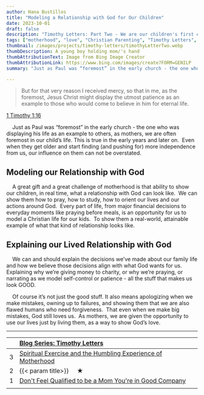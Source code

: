 ```yaml
---
author: Hana Bustillos
title: "Modeling a Relationship with God for Our Children"
date: 2023-10-01
draft: false
description: "Timothy Letters: Part Two - We are our children's first example of what a relationship with God looks like."
tags: ["motherhood", "love", "Christian Parenting", "Timothy Letters", "admitting when we are wrong", "example for my kids"]
thumbnail: /images/projects/timothy-letters/timothyLetterTwo.webp
thumbDescription: A young boy holding mom/'s hand
thumbAttributionText: Image from Bing Image Creator
thumbAttributionLink: https://www.bing.com/images/create?FORM=GENILP
summary: "Just as Paul was “foremost” in the early church - the one who was displaying his life as an example to others, as mothers, we are often foremost in our child’s life."

---
```



> But for that very reason I received mercy, so that in me, as the foremost, Jesus Christ might display the utmost patience as an example to those who would come to believe in him for eternal life.

[1 Timothy 1:16][verse]

&nbsp; &nbsp; Just as Paul was “foremost” in the early church - the one who was displaying his life as an example to others, as mothers, we are often foremost in our child’s life. This is true in the early years and later on.  Even when they get older and start finding (and pushing for) more independence from us, our influence on them can not be overstated.

## Modeling our Relationship with God

&nbsp; &nbsp; A great gift and a great challenge of motherhood is that ability to show our children, in real time, what a relationship with God can look like.  We can show them how to pray, how to study, how to orient our lives and our actions around God.  Every part of life, from major financial decisions to everyday moments like praying before meals, is an opportunity for us to model a Christian life for our kids.  To show them a real-world, attainable example of what that kind of relationship looks like.

## Explaining our Lived Relationship with God

&nbsp; &nbsp; We can and should explain the decisions we’ve made about our family life and how we believe those decisions align with what God wants for us. Explaining why we’re giving money to charity, or why we’re praying, or narrating as we model self-control or patience - all the stuff that makes us look GOOD.

&nbsp; &nbsp; Of course it’s not just the good stuff.  It also means apologizing when we make mistakes, owning up to failures, and showing them that we are also flawed humans who need forgiveness.  That even when we make big mistakes, God still loves us.  As mothers, we are given the opportunity to use our lives just by living them, as a way to show God’s love.

---

|    | [Blog Series: Timothy Letters][seriesTimothyLetters]          |
|:-- |:------------------------------------------------------------------ |
| 3  | [Spiritual Exercise and the Humbling Experience of Motherhood][timL3] |
| 2  | {{< param title>}} &nbsp; &nbsp; ★  |
| 1  | [Don\'t Feel Qualified to be a Mom You\'re in Good Company][timL1] |
|    |                                                                    |




[verse]: https://www.biblegateway.com/passage/?search=1%20Timothy%201%3A16&version=NRSVA

[seriesTimothyLetters]: /tags/timothy-letters/
[TIML1]: /blog/timothy-letters-one/
[TIML3]: /blog/timothy-letters-three/
